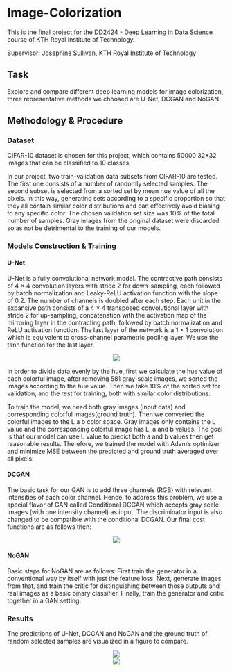 # Image-Colorization

This is the final project for the [DD2424 - Deep Learning in Data Science](https://www.kth.se/student/kurser/kurs/DD2424?l=en) course of KTH Royal Institute of Technology.

Supervisor: [Josephine Sullivan](https://www.csc.kth.se/~sullivan/), KTH Royal Institute of Technology

## Task
Explore and compare different deep learning models for image colorization, three representative methods we choosed are U-Net, DCGAN and NoGAN.

## Methodology & Procedure

### Dataset

CIFAR-10 dataset is chosen for this project, which contains 50000 32\*32 images that can be classified to 10 classes.

In our project, two train-validation data subsets from CIFAR-10 are tested. The first one consists of a number of randomly selected samples. The second subset is selected from a sorted set by mean hue value of all the pixels. In this way, generating sets according to a specific proportion so that they all contain similar color distributions and can effectively avoid biasing to any specific color. The chosen validation set size was 10% of the total number of samples. Gray images from the original dataset were discarded so as not be detrimental to the training of our models.

### Models Construction & Training

#### U-Net

U-Net is a fully convolutional network model. The contractive path consists of 4 × 4 convolution layers with stride 2 for down-sampling, each followed by batch normalization and Leaky-ReLU activation function with the slope of 0.2. The number of channels is doubled after each step. Each unit in the expansive path consists of a 4 × 4 transposed convolutional layer with stride 2 for up-sampling, concatenation with the activation map of the mirroring layer in the contracting path, followed by batch normalization and ReLU activation function. The last layer of the network is a 1 × 1 convolution which is equivalent to cross-channel parametric pooling layer. We use the tanh function for the last layer.

<div align=center>
<img src=https://github.com/MUYang99/Tensorflow_Image-Colorization-with-Deep-Learning/blob/main/img/U-NET.png/>
</div>

In order to divide data evenly by the hue, first we calculate the hue value of each colorful image, after removing 581 gray-scale images, we sorted the images according to the hue value. Then we take 10% of the sorted set for validation, and the rest for training, both with similar color distributions.
 
To train the model, we need both gray images (input data) and corresponding colorful images(ground truth). Then we converted the colorful images to the L a b color space. Gray images only contains the L value and the corresponding colorful image has L, a and b values. The goal is that our model can use L value to predict both a and b values then get reasonable results. Therefore, we trained the model with Adam’s optimizer and minimize MSE between the predicted and ground truth averaged over all pixels.

#### DCGAN
The basic task for our GAN is to add three channels (RGB) with relevant intensities of each color channel. Hence, to address this problem, we use a special flavor of GAN called Conditional DCGAN which accepts gray scale images (with one intensity channel) as input. The discriminator input is also changed to be compatible with the conditional DCGAN. Our final cost functions are as follows then:

<div align=center>
<img src=https://github.com/MUYang99/Tensorflow_Image-Colorization-with-Deep-Learning/blob/main/img/formula.png/>
</div>

#### NoGAN
Basic steps for NoGAN are as follows: First train the generator in a conventional way by itself with just the feature loss. Next, generate images from that, and train the critic for distinguishing between those outputs and real images as a basic binary classifier. Finally, train the generator and critic together in a GAN setting.

### Results

The predictions of U-Net, DCGAN and NoGAN and the ground truth of random selected samples are visualized in a figure to compare.
<div align=center>
<img src=https://github.com/MUYang99/Tensorflow_Image-Colorization-with-Deep-Learning/blob/main/img/r1.jpeg/>
</div>
<div align=center>
<img src=https://github.com/MUYang99/Tensorflow_Image-Colorization-with-Deep-Learning/blob/main/img/r2.png/>
</div>

